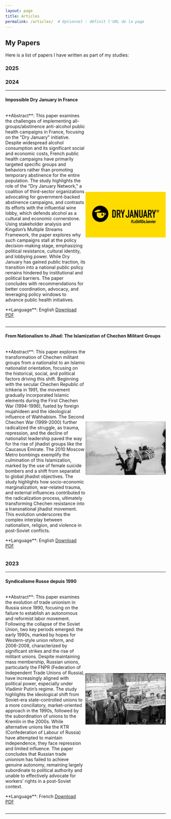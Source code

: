 ```yaml
---
layout: page
title: Articles
permalink: /articles/  # Optionnel : définit l'URL de la page
---
```


## My Papers

Here is a list of papers I have written as part of my studies:

### 2025



### 2024

---

#### Impossible Dry January in France  
<div style="display: flex; align-items: center;">
  <div style="flex: 1;">
    <p>
      **Abstract**:  
      This paper examines the challenges of implementing all-groups/abstinence anti-alcohol public health campaigns in France, focusing on the "Dry January" initiative. Despite widespread alcohol consumption and its significant social and economic costs, French public health campaigns have primarily targeted specific groups and behaviors rather than promoting temporary abstinence for the entire population. The study highlights the role of the "Dry January Network," a coalition of third-sector organizations advocating for government-backed abstinence campaigns, and contrasts its efforts with the influential wine lobby, which defends alcohol as a cultural and economic cornerstone. Using stakeholder analysis and Kingdon’s Multiple Streams Framework, the paper explores why such campaigns stall at the policy decision-making stage, emphasizing political resistance, cultural identity, and lobbying power. While Dry January has gained public traction, its transition into a national public policy remains hindered by institutional and political barriers. The paper concludes with recommendations for better coordination, advocacy, and leveraging policy windows to advance public health initiatives.
    </p>
    <p>
      **Language**: English  
      <a href="/download/Impossible%20Dry%20January%20in%20France.pdf" download>Download PDF</a>  
    </p>
  </div>
  <div style="flex: 1; text-align: center;">
    <img src="/images/dry_january.jpg" alt="Dry January Illustration" style="max-width: 100%; height: auto;">
  </div>
</div>

---

#### From Nationalism to Jihad: The Islamization of Chechen Militant Groups  
<div style="display: flex; align-items: center;">
  <div style="flex: 1;">
    <p>
      **Abstract**:  
     This paper explores the transformation of Chechen militant groups from a nationalist to an Islamic nationalist orientation, focusing on the historical, social, and political factors driving this shift. Beginning with the secular Chechen Republic of Ichkeria in 1991, the movement gradually incorporated Islamic elements during the First Chechen War (1994-1996), fueled by foreign mujahideen and the ideological influence of Wahhabism. The Second Chechen War (1999-2000) further radicalized the struggle, as trauma, repression, and the decline of nationalist leadership paved the way for the rise of jihadist groups like the Caucasus Emirate. The 2010 Moscow Metro bombings exemplify the culmination of this Islamization, marked by the use of female suicide bombers and a shift from separatist to global jihadist objectives. The study highlights how socio-economic marginalization, war-related trauma, and external influences contributed to the radicalization process, ultimately transforming Chechen resistance into a transnational jihadist movement. This evolution underscores the complex interplay between nationalism, religion, and violence in post-Soviet conflicts.
    </p>
    <p>
      **Language**: English  
      <a href="/download/Chechen%20Rebellion%20-%20a%20radicalization%20process.pdf" download>Download PDF</a>  
    </p>
  </div>
  <div style="flex: 1; text-align: center;">
    <img src="/images/chechen.jpg" alt="Chechen radicalization" style="max-width: 100%; height: auto;">
  </div>
</div>



### 2023

---

#### Syndicalisme Russe depuis 1990  
<div style="display: flex; align-items: center;">
  <div style="flex: 1;">
    <p>
      **Abstract**:  
      This paper examines the evolution of trade unionism in Russia since 1990, focusing on the failure to establish an autonomous and reformist labor movement. Following the collapse of the Soviet Union, two key periods emerged: the early 1990s, marked by hopes for Western-style union reform, and 2006-2008, characterized by significant strikes and the rise of militant unions. Despite maintaining mass membership, Russian unions, particularly the FNPR (Federation of Independent Trade Unions of Russia), have increasingly aligned with political power, especially under Vladimir Putin’s regime. The study highlights the ideological shift from Soviet-era state-controlled unions to a more conciliatory, market-oriented approach in the 1990s, followed by the subordination of unions to the Kremlin in the 2000s. While alternative unions like the KTR (Confederation of Labour of Russia) have attempted to maintain independence, they face repression and limited influence. The paper concludes that Russian trade unionism has failed to achieve genuine autonomy, remaining largely subordinate to political authority and unable to effectively advocate for workers’ rights in a post-Soviet context.
    </p>
    <p>
      **Language**: French  
      <a href="/download/Syndicalisme%20Russe%20depuis%201990.pdf" download>Download PDF</a>  
    </p>
  </div>
  <div style="flex: 1; text-align: center;">
    <img src="/images/syndicalisme_russe.jpg" alt="Syndicalisme Russe Illustration" style="max-width: 100%; height: auto;">
  </div>
</div>

---